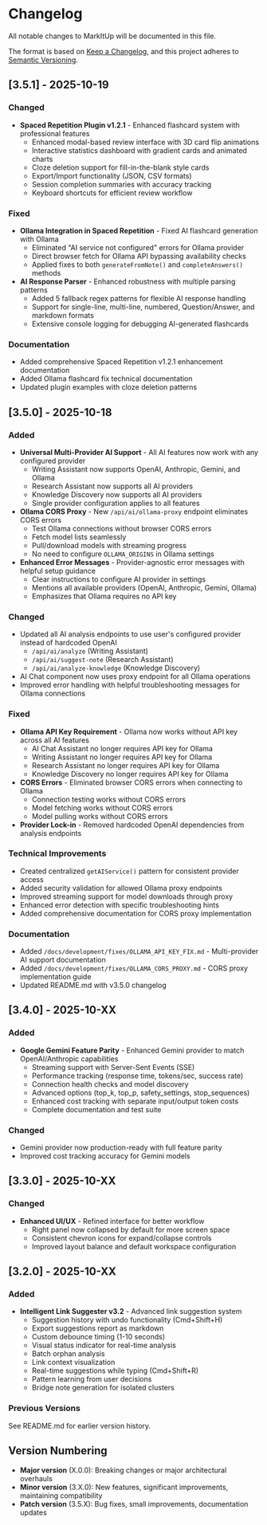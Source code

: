 # Changelog

All notable changes to MarkItUp will be documented in this file.

The format is based on [Keep a Changelog](https://keepachangelog.com/en/1.0.0/),
and this project adheres to [Semantic Versioning](https://semver.org/spec/v2.0.0.html).

## [3.5.1] - 2025-10-19

### Changed

- **Spaced Repetition Plugin v1.2.1** - Enhanced flashcard system with professional features
  - Enhanced modal-based review interface with 3D card flip animations
  - Interactive statistics dashboard with gradient cards and animated charts
  - Cloze deletion support for fill-in-the-blank style cards
  - Export/Import functionality (JSON, CSV formats)
  - Session completion summaries with accuracy tracking
  - Keyboard shortcuts for efficient review workflow

### Fixed

- **Ollama Integration in Spaced Repetition** - Fixed AI flashcard generation with Ollama
  - Eliminated "AI service not configured" errors for Ollama provider
  - Direct browser fetch for Ollama API bypassing availability checks
  - Applied fixes to both `generateFromNote()` and `completeAnswers()` methods
- **AI Response Parser** - Enhanced robustness with multiple parsing patterns
  - Added 5 fallback regex patterns for flexible AI response handling
  - Support for single-line, multi-line, numbered, Question/Answer, and markdown formats
  - Extensive console logging for debugging AI-generated flashcards

### Documentation

- Added comprehensive Spaced Repetition v1.2.1 enhancement documentation
- Added Ollama flashcard fix technical documentation
- Updated plugin examples with cloze deletion patterns

## [3.5.0] - 2025-10-18

### Added

- **Universal Multi-Provider AI Support** - All AI features now work with any configured provider
  - Writing Assistant now supports OpenAI, Anthropic, Gemini, and Ollama
  - Research Assistant now supports all AI providers
  - Knowledge Discovery now supports all AI providers
  - Single provider configuration applies to all features
- **Ollama CORS Proxy** - New `/api/ai/ollama-proxy` endpoint eliminates CORS errors
  - Test Ollama connections without browser CORS errors
  - Fetch model lists seamlessly
  - Pull/download models with streaming progress
  - No need to configure `OLLAMA_ORIGINS` in Ollama settings
- **Enhanced Error Messages** - Provider-agnostic error messages with helpful setup guidance
  - Clear instructions to configure AI provider in settings
  - Mentions all available providers (OpenAI, Anthropic, Gemini, Ollama)
  - Emphasizes that Ollama requires no API key

### Changed

- Updated all AI analysis endpoints to use user's configured provider instead of hardcoded OpenAI
  - `/api/ai/analyze` (Writing Assistant)
  - `/api/ai/suggest-note` (Research Assistant)
  - `/api/ai/analyze-knowledge` (Knowledge Discovery)
- AI Chat component now uses proxy endpoint for all Ollama operations
- Improved error handling with helpful troubleshooting messages for Ollama connections

### Fixed

- **Ollama API Key Requirement** - Ollama now works without API key across all AI features
  - AI Chat Assistant no longer requires API key for Ollama
  - Writing Assistant no longer requires API key for Ollama
  - Research Assistant no longer requires API key for Ollama
  - Knowledge Discovery no longer requires API key for Ollama
- **CORS Errors** - Eliminated browser CORS errors when connecting to Ollama
  - Connection testing works without CORS errors
  - Model fetching works without CORS errors
  - Model pulling works without CORS errors
- **Provider Lock-in** - Removed hardcoded OpenAI dependencies from analysis endpoints

### Technical Improvements

- Created centralized `getAIService()` pattern for consistent provider access
- Added security validation for allowed Ollama proxy endpoints
- Improved streaming support for model downloads through proxy
- Enhanced error detection with specific troubleshooting hints
- Added comprehensive documentation for CORS proxy implementation

### Documentation

- Added `/docs/development/fixes/OLLAMA_API_KEY_FIX.md` - Multi-provider AI support documentation
- Added `/docs/development/fixes/OLLAMA_CORS_PROXY.md` - CORS proxy implementation guide
- Updated README.md with v3.5.0 changelog

## [3.4.0] - 2025-10-XX

### Added

- **Google Gemini Feature Parity** - Enhanced Gemini provider to match OpenAI/Anthropic capabilities
  - Streaming support with Server-Sent Events (SSE)
  - Performance tracking (response time, tokens/sec, success rate)
  - Connection health checks and model discovery
  - Advanced options (top_k, top_p, safety_settings, stop_sequences)
  - Enhanced cost tracking with separate input/output token costs
  - Complete documentation and test suite

### Changed

- Gemini provider now production-ready with full feature parity
- Improved cost tracking accuracy for Gemini models

## [3.3.0] - 2025-10-XX

### Changed

- **Enhanced UI/UX** - Refined interface for better workflow
  - Right panel now collapsed by default for more screen space
  - Consistent chevron icons for expand/collapse controls
  - Improved layout balance and default workspace configuration

## [3.2.0] - 2025-10-XX

### Added

- **Intelligent Link Suggester v3.2** - Advanced link suggestion system
  - Suggestion history with undo functionality (Cmd+Shift+H)
  - Export suggestions report as markdown
  - Custom debounce timing (1-10 seconds)
  - Visual status indicator for real-time analysis
  - Batch orphan analysis
  - Link context visualization
  - Real-time suggestions while typing (Cmd+Shift+R)
  - Pattern learning from user decisions
  - Bridge note generation for isolated clusters

### Previous Versions

See README.md for earlier version history.

## Version Numbering

- **Major version** (X.0.0): Breaking changes or major architectural overhauls
- **Minor version** (3.X.0): New features, significant improvements, maintaining compatibility
- **Patch version** (3.5.X): Bug fixes, small improvements, documentation updates
